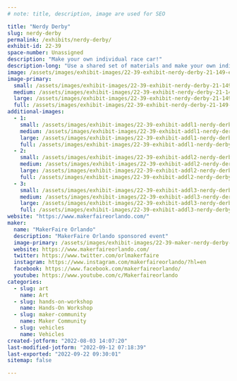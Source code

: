 ```yaml
---
# note: title, description, image are used for SEO

title: "Nerdy Derby"
slug: nerdy-derby
permalink: /exhibits/nerdy-derby/
exhibit-id: 22-39
space-number: Unassigned
description: "Make your own individual race car!"
description-long: "Use a shared set of materials and make your own individual race car. You can them race it against two other cars!"
image: /assets/images/exhibit-images/22-39-exhibit-nerdy-derby-21-149-exhibit-nerdy-derby-44146489990-e297d06ac1-c-large-large.jpg
image-primary: 
  small: /assets/images/exhibit-images/22-39-exhibit-nerdy-derby-21-149-exhibit-nerdy-derby-44146489990-e297d06ac1-c-large-small.jpg
  medium: /assets/images/exhibit-images/22-39-exhibit-nerdy-derby-21-149-exhibit-nerdy-derby-44146489990-e297d06ac1-c-large-medium.jpg
  large: /assets/images/exhibit-images/22-39-exhibit-nerdy-derby-21-149-exhibit-nerdy-derby-44146489990-e297d06ac1-c-large-large.jpg
  full: /assets/images/exhibit-images/22-39-exhibit-nerdy-derby-21-149-exhibit-nerdy-derby-44146489990-e297d06ac1-c-large-full.jpg
additional-images: 
  - 1:
    small: /assets/images/exhibit-images/22-39-exhibit-addl1-nerdy-derby-49107570566-d46807f4b3-c-small.jpg
    medium: /assets/images/exhibit-images/22-39-exhibit-addl1-nerdy-derby-49107570566-d46807f4b3-c-medium.jpg
    large: /assets/images/exhibit-images/22-39-exhibit-addl1-nerdy-derby-49107570566-d46807f4b3-c-large.jpg
    full: /assets/images/exhibit-images/22-39-exhibit-addl1-nerdy-derby-49107570566-d46807f4b3-c-full.jpg
  - 2:
    small: /assets/images/exhibit-images/22-39-exhibit-addl2-nerdy-derby-51702236312-eda0192a34-c-small.jpg
    medium: /assets/images/exhibit-images/22-39-exhibit-addl2-nerdy-derby-51702236312-eda0192a34-c-medium.jpg
    large: /assets/images/exhibit-images/22-39-exhibit-addl2-nerdy-derby-51702236312-eda0192a34-c-large.jpg
    full: /assets/images/exhibit-images/22-39-exhibit-addl2-nerdy-derby-51702236312-eda0192a34-c-full.jpg
  - 3:
    small: /assets/images/exhibit-images/22-39-exhibit-addl3-nerdy-derby-51702237012-c9ee9f37c8-c-small.jpg
    medium: /assets/images/exhibit-images/22-39-exhibit-addl3-nerdy-derby-51702237012-c9ee9f37c8-c-medium.jpg
    large: /assets/images/exhibit-images/22-39-exhibit-addl3-nerdy-derby-51702237012-c9ee9f37c8-c-large.jpg
    full: /assets/images/exhibit-images/22-39-exhibit-addl3-nerdy-derby-51702237012-c9ee9f37c8-c-full.jpg
website: "https://www.makerfaireorlando.com/"
maker: 
  name: "MakerFaire Orlando"
  description: "MakerFaire Orlando sponsored event"
  image-primary: /assets/images/exhibit-images/22-39-maker-nerdy-derby-21-142-maker-learn-to-solder-download-medium-medium.png
  website: https://www.makerfaireorlando.com/
  twitter: https://www.twitter.com/orlmakerfaire
  instagram: https://www.instagram.com/makerfaireorlando/?hl=en
  facebook: https://www.facebook.com/makerfaireorlando/
  youtube: https://www.youtube.com/c/Makerfaireorlando
categories: 
  - slug: art
    name: Art
  - slug: hands-on-workshop
    name: Hands-On Workshop
  - slug: maker-community
    name: Maker Community
  - slug: vehicles
    name: Vehicles
created-jotform: "2022-08-03 14:07:20"
last-modified-jotform: "2022-09-12 07:18:39"
last-exported: "2022-09-22 09:30:01"
sitemap: false

---
```

